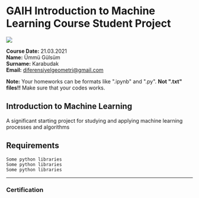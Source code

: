 # GAIH Introduction to Machine Learning Course Student Project
![](img/newlogo.png)

**Course Date:** 21.03.2021  
**Name:** Ümmü Gülsüm  
**Surname:** Karabudak  
**Email:** diferensiyelgeometri@gmail.com  

**Note:** Your homeworks can be formats like ".ipynb" and ".py". **Not ".txt" files!!** Make sure that your codes works.  

## Introduction to Machine Learning
A significant starting project for studying and applying machine learning processes and algorithms

## Requirements
```
Some python libraries
Some python libraries
Some python libraries
```
---

### Certification


